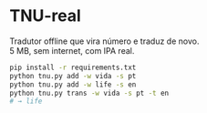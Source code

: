 # TNU-real
Tradutor offline que vira número e traduz de novo.  
5 MB, sem internet, com IPA real.

```bash
pip install -r requirements.txt
python tnu.py add -w vida -s pt
python tnu.py add -w life -s en
python tnu.py trans -w vida -s pt -t en
# → life
